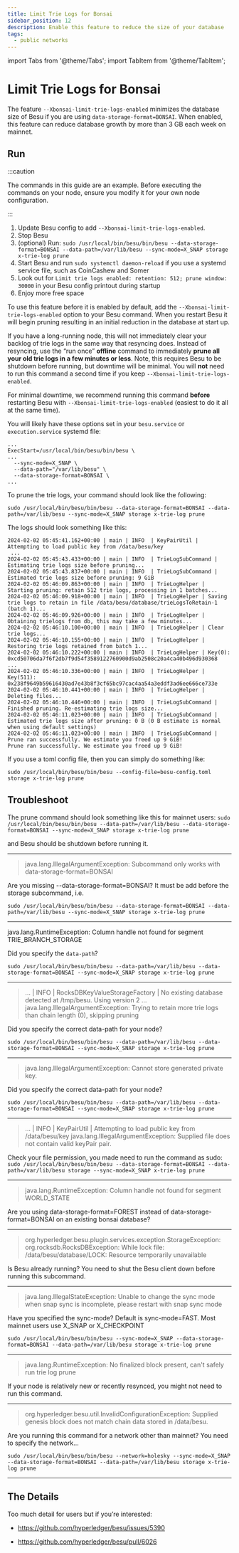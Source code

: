 ```yaml
---
title: Limit Trie Logs for Bonsai
sidebar_position: 12
description: Enable this feature to reduce the size of your database
tags:
  - public networks
---
```


import Tabs from '@theme/Tabs';
import TabItem from '@theme/TabItem';

# Limit Trie Logs for Bonsai

The feature `--Xbonsai-limit-trie-logs-enabled` minimizes the database size of Besu if you are using `data-storage-format=BONSAI`. When enabled, this feature can reduce database growth by more than 3 GB each week on mainnet.

## Run 



:::caution

The commands in this guide are an example. Before executing the commands on your node, ensure you modify it for your own node configuration.

:::

1. Update Besu config to add `--Xbonsai-limit-trie-logs-enabled`.
1. Stop Besu
1. (optional) Run: 
`sudo /usr/local/bin/besu/bin/besu --data-storage-format=BONSAI --data-path=/var/lib/besu --sync-mode=X_SNAP storage x-trie-log prune`
1. Start Besu and run `sudo systemctl daemon-reload` if you use a systemd service file, such as CoinCashew and Somer
1. Look out for `Limit trie logs enabled: retention: 512; prune window: 30000` in your Besu config printout during startup
1. Enjoy more free space



To use this feature before it is enabled by default, add the `--Xbonsai-limit-trie-logs-enabled` option to your Besu command.
When you restart Besu it will begin pruning resulting in an initial reduction in the database at start up.

If you have a long-running node, this will not immediately clear your backlog of trie logs in the same way that resyncing does. Instead of resyncing, use the “run once” **offline** command to immediately **prune all your old trie logs in a few minutes or less**. Note, this requires Besu to be shutdown before running, but downtime will be minimal. You will **not** need to run this command a second time if you keep `--Xbonsai-limit-trie-logs-enabled`.

For minimal downtime, we recommend running this command **before** restarting Besu with `--Xbonsai-limit-trie-logs-enabled` (easiest to do it all at the same time).

You will likely have these options set in your `besu.service` or `execution.service` systemd file:

```
...
ExecStart=/usr/local/bin/besu/bin/besu \
...
  --sync-mode=X_SNAP \
  --data-path="/var/lib/besu" \
  --data-storage-format=BONSAI \
...
```
To prune the trie logs, your command should look like the following:

`sudo /usr/local/bin/besu/bin/besu --data-storage-format=BONSAI --data-path=/var/lib/besu --sync-mode=X_SNAP storage x-trie-log prune`



The logs should look something like this:

```
2024-02-02 05:45:41.162+00:00 | main | INFO  | KeyPairUtil | Attempting to load public key from /data/besu/key
 ...
2024-02-02 05:45:43.433+00:00 | main | INFO  | TrieLogSubCommand | Estimating trie logs size before pruning...
2024-02-02 05:45:43.837+00:00 | main | INFO  | TrieLogSubCommand | Estimated trie logs size before pruning: 9 GiB
2024-02-02 05:46:09.863+00:00 | main | INFO  | TrieLogHelper | Starting pruning: retain 512 trie logs, processing in 1 batches...
2024-02-02 05:46:09.918+00:00 | main | INFO  | TrieLogHelper | Saving trie logs to retain in file /data/besu/database/trieLogsToRetain-1 (batch 1)...
2024-02-02 05:46:09.926+00:00 | main | INFO  | TrieLogHelper | Obtaining trielogs from db, this may take a few minutes...
2024-02-02 05:46:10.100+00:00 | main | INFO  | TrieLogHelper | Clear trie logs...
2024-02-02 05:46:10.155+00:00 | main | INFO  | TrieLogHelper | Restoring trie logs retained from batch 1...
2024-02-02 05:46:10.222+00:00 | main | INFO  | TrieLogHelper | Key(0): 0xcd50706da7f6f2db7f9d54f3589122760900d9ab2508c20a4ca40b496d930368
... 
2024-02-02 05:46:10.336+00:00 | main | INFO  | TrieLogHelper | Key(511): 0x238f9649b59616430ad7e43b8f3cf65bc97cac4aa54a3eddf3ad6ee666ce733e
2024-02-02 05:46:10.441+00:00 | main | INFO  | TrieLogHelper | Deleting files...
2024-02-02 05:46:10.446+00:00 | main | INFO  | TrieLogSubCommand | Finished pruning. Re-estimating trie logs size...
2024-02-02 05:46:11.023+00:00 | main | INFO  | TrieLogSubCommand | Estimated trie logs size after pruning: 0 B (0 B estimate is normal when using default settings)
2024-02-02 05:46:11.023+00:00 | main | INFO  | TrieLogSubCommand | Prune ran successfully. We estimate you freed up 9 GiB!
Prune ran successfully. We estimate you freed up 9 GiB!
```

If you use a toml config file, then you can simply do something like:

`sudo /usr/local/bin/besu/bin/besu --config-file=besu-config.toml storage x-trie-log prune`

## Troubleshoot
The prune command should look something like this for mainnet users:
`sudo /usr/local/bin/besu/bin/besu --data-path=/var/lib/besu --data-storage-format=BONSAI --sync-mode=X_SNAP storage x-trie-log prune`

and Besu should be shutdown before running it.

---

> java.lang.IllegalArgumentException: Subcommand only works with data-storage-format=BONSAI

Are you missing --data-storage-format=BONSAI? It must be add before the storage subcommand, i.e.

`sudo /usr/local/bin/besu/bin/besu --data-storage-format=BONSAI --data-path=/var/lib/besu --sync-mode=X_SNAP storage x-trie-log prune`

---

java.lang.RuntimeException: Column handle not found for segment TRIE_BRANCH_STORAGE

Did you specify the `data-path`?

`sudo /usr/local/bin/besu/bin/besu --data-path=/var/lib/besu --data-storage-format=BONSAI --sync-mode=X_SNAP storage x-trie-log prune`

---

> ... 
> | INFO | RocksDBKeyValueStorageFactory | No existing database detected at /tmp/besu. Using version 2
> ...
> java.lang.IllegalArgumentException: Trying to retain more trie logs than chain length (0), skipping pruning

Did you specify the correct data-path for your node?

`sudo /usr/local/bin/besu/bin/besu --data-path=/var/lib/besu --data-storage-format=BONSAI --sync-mode=X_SNAP storage x-trie-log prune`

---

> java.lang.IllegalArgumentException: Cannot store generated private key.

Did you specify the correct data-path for your node?

`sudo /usr/local/bin/besu/bin/besu --data-path=/var/lib/besu --data-storage-format=BONSAI --sync-mode=X_SNAP storage x-trie-log prune`

---

> ... 
> | INFO | KeyPairUtil | Attempting to load public key from /data/besu/key
> java.lang.IllegalArgumentException: Supplied file does not contain valid keyPair pair.

Check your file permission, you made need to run the command as sudo:
`sudo /usr/local/bin/besu/bin/besu --data-storage-format=BONSAI --data-path=/var/lib/besu storage --sync-mode=X_SNAP x-trie-log prune`

---

> java.lang.RuntimeException: Column handle not found for segment WORLD_STATE

Are you using data-storage-format=FOREST instead of data-storage-format=BONSAI on an existing bonsai database?

---

> org.hyperledger.besu.plugin.services.exception.StorageException: org.rocksdb.RocksDBException: While lock file: /data/besu/database/LOCK: Resource temporarily unavailable

Is Besu already running? You need to shut the Besu client down before running this subcommand.

---

> java.lang.IllegalStateException: Unable to change the sync mode when snap sync is incomplete, please restart with snap sync mode

Have you specified the sync-mode? Default is sync-mode=FAST. Most mainnet users use X_SNAP or X_CHECKPOINT

`sudo /usr/local/bin/besu/bin/besu --sync-mode=X_SNAP --data-storage-format=BONSAI --data-path=/var/lib/besu storage x-trie-log prune`

---

> java.lang.RuntimeException: No finalized block present, can't safely run trie log prune

If your node is relatively new or recently resynced, you might not need to run this command.

---

> org.hyperledger.besu.util.InvalidConfigurationException: Supplied genesis block does not match chain data stored in /data/besu.

Are you running this command for a network other than mainnet? You need to specify the network…

`sudo /usr/local/bin/besu/bin/besu --network=holesky --sync-mode=X_SNAP --data-storage-format=BONSAI --data-path=/var/lib/besu storage x-trie-log prune`

---


## The Details
Too much detail for users but if you’re interested:

- https://github.com/hyperledger/besu/issues/5390

- https://github.com/hyperledger/besu/pull/6026
